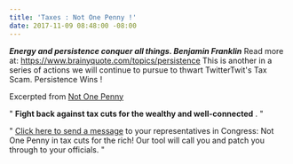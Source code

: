 ```yaml
---
title: 'Taxes : Not One Penny !'
date: 2017-11-09 08:48:00 -08:00
---
```


***Energy and persistence conquer all things. Benjamin Franklin***
Read more at: https://www.brainyquote.com/topics/persistence
This is another in a series of actions we will continue to pursue to thwart TwitterTwit's Tax Scam.  Persistence Wins !

Excerpted from [Not One Penny](https://notonepenny.org/) 

"  **Fight back against tax cuts for the wealthy and well-connected** .  "

"  [Click here to send a message](https://notonepenny.org/take-action/?p2asource=20171109tmemail) to your representatives in Congress: Not One Penny in tax cuts for the rich! Our tool will call you and patch you through to your officials.  "
